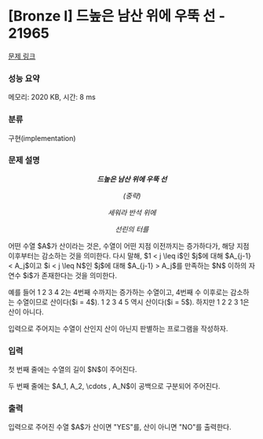 # [Bronze I] 드높은 남산 위에 우뚝 선 - 21965 

[문제 링크](https://www.acmicpc.net/problem/21965) 

### 성능 요약

메모리: 2020 KB, 시간: 8 ms

### 분류

구현(implementation)

### 문제 설명

<p style="text-align: center;"><strong><em>드높은 남산 위에 우뚝 선</em></strong></p>

<p style="text-align: center;"><em>(중략)</em></p>

<p style="text-align: center;"><em>세워라 반석 위에</em></p>

<p style="text-align: center;"><em>선린의 터를</em></p>

<p>어떤 수열 $A$가 산이라는 것은, 수열이 어떤 지점 이전까지는 증가하다가, 해당 지점 이후부터는 감소하는 것을 의미한다. 다시 말해, $1 < j \leq i$인 $j$에 대해 $A_{j-1} < A_j$이고 $i < j \leq N$인 $j$에 대해 $A_{j-1} > A_j$를 만족하는 $N$ 이하의 자연수 $i$가 존재한다는 것을 의미한다.</p>

<p>예를 들어 1 2 3 4 2는 4번째 수까지는 증가하는 수열이고, 4번째 수 이후로는 감소하는 수열이므로 산이다($i = 4$). 1 2 3 4 5 역시 산이다($i = 5$). 하지만 1 2 2 3 1은 산이 아니다.</p>

<p>입력으로 주어지는 수열이 산인지 산이 아닌지 판별하는 프로그램을 작성하자.</p>

### 입력 

 <p>첫 번째 줄에는 수열의 길이 $N$이 주어진다.</p>

<p>두 번째 줄에는 $A_1, A_2, \cdots , A_N$이 공백으로 구분되어 주어진다.</p>

### 출력 

 <p>입력으로 주어진 수열 $A$가 산이면 "YES"를, 산이 아니면 "NO"를 출력한다.</p>

